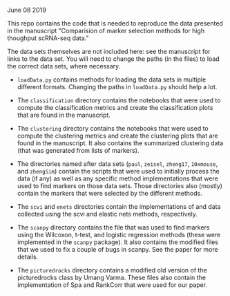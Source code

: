 June 08 2019

This repo contains the code that is needed to reproduce the data presented in the manuscript "Comparision of marker selection methods for high thoughput scRNA-seq data."

The data sets themselves are not included here: see the manuscript for links to the data set.  You will need to change the paths (in the files) to load the correct data sets, where necessary.

* `loadData.py` contains methods for loading the data sets in multiple different formats.  Changing the paths in `loadData.py` should help a lot.

* The `classification` directory contains the notebooks that were used to compute the classification metrics and create the classification plots that are found in the manuscript.  

* The `clustering` directory contains the notebooks that were used to compute the clustering metrics and create the clustering plots that are found in the manuscript.  It also contains the summarized clustering data (that was generated from lists of markers).

* The directories named after data sets (`paul`, `zeisel`, `zheng17`, `10xmouse`, and `zhengSim`) contain the scripts that were used to initially process the data (if any) as well as any specific method implementations that were used to find markers on those data sets.  Those directories also (mostly) contain the markers that were selected by the different methods.

* The `scvi` and `enets` directories contain the implementations of and data collected using the scvi and elastic nets methods, respectively.  

* The `scanpy` directory contains the file that was used to find markers using the Wilcoxon, t-test, and logistic regression methods (these were implemented in the `scanpy` package).  It also contains the modified files that we used to fix a couple of bugs in scanpy.  See the paper for more details.

* The `picturedrocks` directory contains a modified old version of the picturedrocks class by Umang Varma.  These files also contain the implementation of Spa and RankCorr that were used for our paper. 
